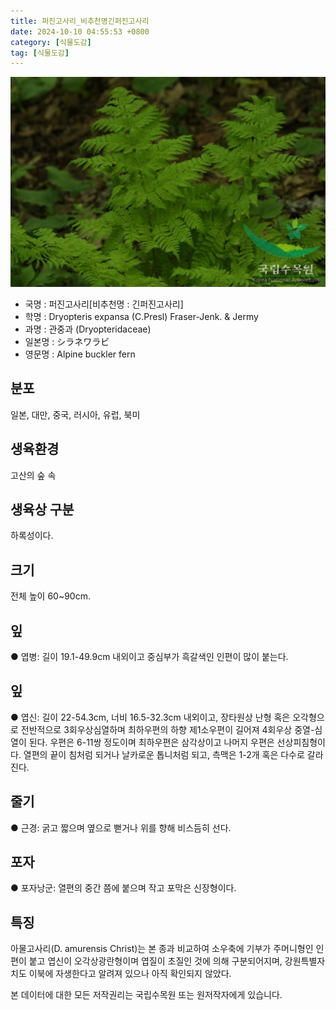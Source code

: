 ```yaml
---
title: 퍼진고사리_비추천명긴퍼진고사리
date: 2024-10-10 04:55:53 +0800
category: [식물도감]
tag: [식물도감]
---
```




![퍼진고사리[비추천명 : 긴퍼진고사리]](/assets/img/fileUpload/plants/basic/Dryopteridaceae/Dryopteris/3581/1_th2.JPG)
- 국명 : 퍼진고사리[비추천명 : 긴퍼진고사리]
- 학명 : Dryopteris expansa (C.Presl) Fraser-Jenk. & Jermy
- 과명 : 관중과 (Dryopteridaceae)
- 일본명 : シラネワラビ
- 영문명 : Alpine buckler fern


## 분포
일본, 대만, 중국, 러시아, 유럽, 북미
## 생육환경
고산의 숲 속
## 생육상 구분
하록성이다. 
## 크기
전체 높이 60~90cm.
## 잎
● 엽병: 길이 19.1-49.9cm 내외이고 중심부가 흑갈색인 인편이 많이 붙는다. 
## 잎
● 엽신: 길이 22-54.3cm, 너비 16.5-32.3cm 내외이고, 장타원상 난형 혹은 오각형으로 전반적으로 3회우상심열하며 최하우편의 하향 제1소우편이 길어져 4회우상 중열-심열이 된다. 우편은 6-11쌍 정도이며 최하우편은 삼각상이고 나머지 우편은 선상피침형이다. 열편의 끝이 침처럼 되거나 날카로운 톱니처럼 되고, 측맥은 1-2개 혹은 다수로 갈라진다. 
## 줄기
● 근경: 굵고 짧으며 옆으로 뻗거나 위를 향해 비스듬히 선다. 
## 포자
● 포자낭군: 열편의 중간 쯤에 붙으며 작고 포막은 신장형이다. 
## 특징
아물고사리(D. amurensis Christ)는 본 종과 비교하여 소우축에 기부가 주머니형인 인편이 붙고 엽신이 오각상광란형이며 엽질이 초질인 것에 의해 구분되어지며, 강원특별자치도 이북에 자생한다고 알려져 있으나 아직 확인되지 않았다.






본 데이터에 대한 모든 저작권리는 국립수목원 또는 원저작자에게 있습니다.
